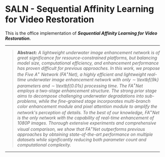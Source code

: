 # SALN - Sequential Affinity Learning for Video Restoration
This is the office implementation of ***Sequential Affinity Learning for Video Restoration.***

<hr />

> **Abstract:** *A lightweight underwater image enhancement network is of great significance for resource-constrained platforms, but balancing model size, computational efficiency, and enhancement performance has proven difficult for previous approaches. In this work, we propose the Five A$^{+}$ Network (FA$^{+}$Net), a highly efficient and lightweight real-time underwater image enhancement network with only $\sim$ \textbf{9k} parameters and $\sim$ \textbf{0.01s} processing time. The FA$^{+}$Net employs a two-stage enhancement structure. The strong prior stage aims to decompose challenging underwater degradations into sub-problems, while the fine-grained stage incorporates multi-branch color enhancement module and pixel attention module to amplify the network's perception of details. To the best of our knowledge, FA$^{+}$Net is the only network with the capability of real-time enhancement of 1080P images. Thorough extensive experiments and comprehensive visual comparison, we show that FA$^{+}$Net outperforms previous approaches by obtaining state-of-the-art performance on multiple datasets while significantly reducing both parameter count and computational complexity.* 
<hr />




